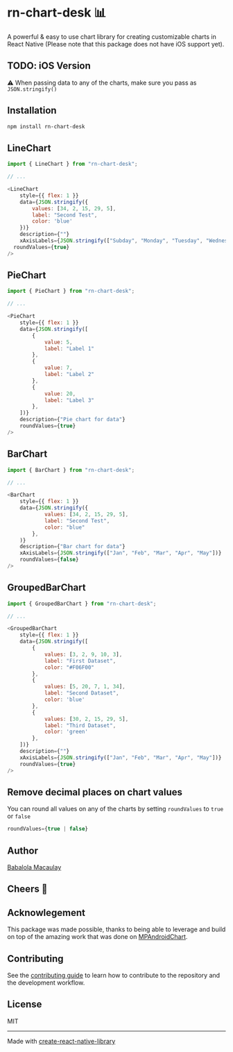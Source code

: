 # rn-chart-desk 📊

A powerful & easy to use chart library for creating customizable charts in React Native (Please note that this package does not have iOS support yet).

## TODO: iOS Version

⚠️ When passing data to any of the charts, make sure you pass as `JSON.stringify()`

## Installation

```sh
npm install rn-chart-desk
```

## LineChart

```js
import { LineChart } from "rn-chart-desk";

// ...

<LineChart
	style={{ flex: 1 }}
	data={JSON.stringify({
		values: [34, 2, 15, 29, 5],
		label: "Second Test",
		color: 'blue'
	})}
	description={""}
	xAxisLabels={JSON.stringify(["Subday", "Monday", "Tuesday", "Wednesday", "Thursday"])}
  roundValues={true}
/>
```

## PieChart

```js
import { PieChart } from "rn-chart-desk";

// ...

<PieChart
	style={{ flex: 1 }}
	data={JSON.stringify([
		{
			value: 5,
			label: "Label 1"
		},
		{
			value: 7,
			label: "Label 2"
		},
		{
			value: 20,
			label: "Label 3"
		},
	])}
	description={"Pie chart for data"}
	roundValues={true}
/>
```

## BarChart

```js
import { BarChart } from "rn-chart-desk";

// ...

<BarChart
	style={{ flex: 1 }}
	data={JSON.stringify({
			values: [34, 2, 15, 29, 5],
			label: "Second Test",
			color: "blue"
		},
	)}
	description={"Bar chart for data"}
	xAxisLabels={JSON.stringify(["Jan", "Feb", "Mar", "Apr", "May"])}
	roundValues={false}
/>
```

## GroupedBarChart

```js
import { GroupedBarChart } from "rn-chart-desk";

// ...

<GroupedBarChart
    style={{ flex: 1 }}
    data={JSON.stringify([
        {
            values: [3, 2, 9, 10, 3],
            label: "First Dataset",
            color: "#F06F00"
        },
        {
            values: [5, 20, 7, 1, 34],
            label: "Second Dataset",
            color: 'blue'
        },
        {
            values: [30, 2, 15, 29, 5],
            label: "Third Dataset",
            color: 'green'
        },
    ])}
    description={""}
    xAxisLabels={JSON.stringify(["Jan", "Feb", "Mar", "Apr", "May"])}
    roundValues={true}
/>
```

## Remove decimal places on chart values
You can round all values on any of the charts by setting `roundValues` to `true` or `false`
```js
roundValues={true | false}
```

## Author
[Babalola Macaulay](https://github.com/devbabs)

## Cheers 🥂

## Acknowlegement
This package was made possible, thanks to being able to leverage and build on top of the amazing work that was done on [MPAndroidChart](https://github.com/PhilJay/MPAndroidChart).

## Contributing

See the [contributing guide](CONTRIBUTING.md) to learn how to contribute to the repository and the development workflow.

## License

MIT

---

Made with [create-react-native-library](https://github.com/callstack/react-native-builder-bob)
